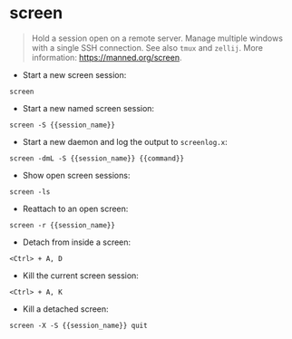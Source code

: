 # screen

> Hold a session open on a remote server. Manage multiple windows with a single SSH connection.
> See also `tmux` and `zellij`.
> More information: <https://manned.org/screen>.

- Start a new screen session:

`screen`

- Start a new named screen session:

`screen -S {{session_name}}`

- Start a new daemon and log the output to `screenlog.x`:

`screen -dmL -S {{session_name}} {{command}}`

- Show open screen sessions:

`screen -ls`

- Reattach to an open screen:

`screen -r {{session_name}}`

- Detach from inside a screen:

`<Ctrl> + A, D`

- Kill the current screen session:

`<Ctrl> + A, K`

- Kill a detached screen:

`screen -X -S {{session_name}} quit`
